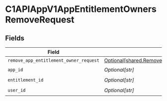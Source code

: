 # C1APIAppV1AppEntitlementOwnersRemoveRequest


## Fields

| Field                                                                                                            | Type                                                                                                             | Required                                                                                                         | Description                                                                                                      |
| ---------------------------------------------------------------------------------------------------------------- | ---------------------------------------------------------------------------------------------------------------- | ---------------------------------------------------------------------------------------------------------------- | ---------------------------------------------------------------------------------------------------------------- |
| `remove_app_entitlement_owner_request`                                                                           | [Optional[shared.RemoveAppEntitlementOwnerRequest]](undefined/models/shared/removeappentitlementownerrequest.md) | :heavy_minus_sign:                                                                                               | N/A                                                                                                              |
| `app_id`                                                                                                         | *Optional[str]*                                                                                                  | :heavy_check_mark:                                                                                               | N/A                                                                                                              |
| `entitlement_id`                                                                                                 | *Optional[str]*                                                                                                  | :heavy_check_mark:                                                                                               | N/A                                                                                                              |
| `user_id`                                                                                                        | *Optional[str]*                                                                                                  | :heavy_check_mark:                                                                                               | N/A                                                                                                              |